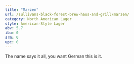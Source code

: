 ```yaml
---
title: "Marzen"
url: /sullivans-black-forest-brew-haus-and-grill/marzen/
category: North American Lager
style: American-Style Lager
abv: 5.7
ibu: 0
srm: 0
upc: 0
---
```

The name says it all, you want German this is it.

